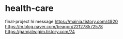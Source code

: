 # health-care
final-project
hi message
https://mainia.tistory.com/4920
https://m.blog.naver.com/beaqon/221278572578
https://gamjatwigim.tistory.com/74

